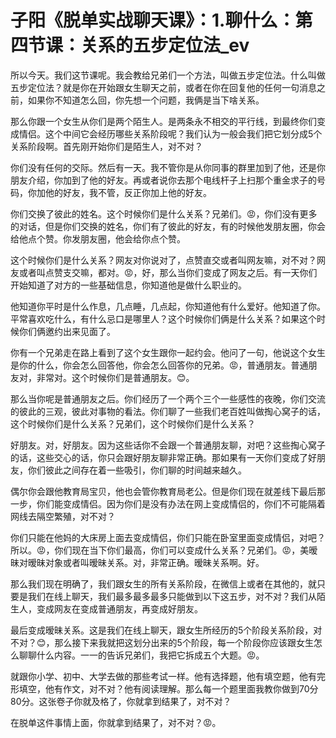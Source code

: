 # 子阳《脱单实战聊天课》：1.聊什么：第四节课：关系的五步定位法_ev

所以今天。我们这节课呢。我会教给兄弟们一个方法，叫做五步定位法。什么叫做五步定位法？就是你在开始跟女生聊天之前，或者在你在回复他的任何一句消息之前，如果你不知道怎么回，你先想一个问题，我俩是当下啥关系。

那么你跟一个女生从你们是两个陌生人。是两条永不相交的平行线，到最终你们变成情侣。这个中间它会经历哪些关系阶段呢？我们认为一般会我们把它划分成5个关系阶段啊。首先刚开始你们是陌生人，对不对？

你们没有任何的交际。然后有一天。我不管你是从你同事的群里加到了他，还是你朋友介绍，你加到了他的好友。再或者说你去那个电线杆子上扫那个重金求子的号码，你加他的好友，我不管，反正你加上他的好友。

你们交换了彼此的姓名。这个时候你们是什么关系？兄弟们。😡，你们没有更多的对话，但是你们交换的姓名，你们有了彼此的好友，有的时候他发朋友圈，你会给他点个赞。你发朋友圈，他会给你点个赞。

这个时候你们是什么关系？网友对你说对了，点赞直交或者叫网友嘛，对不对？网友或者叫点赞支交嘛，都对。😡，好，那么当你们变成了网友之后。有一天你们开始知道了对方的一些基础信息，你知道他是做什么职业的。

他知道你平时是什么作息，几点睡，几点起，你知道他有什么爱好。他知道了你。平常喜欢吃什么，有什么忌口是哪里人？这个时候你们俩是什么关系？如果这个时候你们俩邀约出来见面了。

你有一个兄弟走在路上看到了这个女生跟你一起约会。他问了一句，他说这个女生是你的什么，你会怎么回答他，你会怎么回答你的兄弟。😡，普通朋友。普通朋友对，非常对。这个时候你们是普通朋友。😊。

那么当你呢是普通朋友之后。你们经历了一个两个三个一些感性的夜晚，你们交流的彼此的三观，彼此对事物的看法。你们聊了一些我们老百姓叫做掏心窝子的话，这个时候你们是什么关系？兄弟们，这个时候你们是什么关系？

好朋友。对，好朋友。因为这些话你不会跟一个普通朋友聊，对吧？这些掏心窝子的话，这些交心的话，你只会跟好朋友聊非常正确。那如果有一天你们变成了好朋友，你们彼此之间存在着一些吸引，你们聊的时间越来越久。

偶尔你会跟他教育局宝贝，他也会管你教育局老公。但是你们现在就差线下最后那一步，你们能变成情侣。因为你们是没有办法在网上变成情侣的，你们不可能隔着网线去隔空繁殖，对不对？

你们只能在他妈的大床房上面去变成情侣，你们只能在卧室里面变成情侣，对吧？所以。😡，你们现在当下你们最高，你们可以变成什么关系？兄弟们。😡，美暧昧对暧昧对象或者叫暧昧关系。对，非常正确。暧昧关系啊。好。

那么我们现在明确了，我们跟女生的所有关系阶段，在微信上或者在其他的，就只要是我们在线上聊天，我们最多最多最多只能做到以下这五步，对不对？我们从陌生人，变成网友在变成普通朋友，再变成好朋友。

最后变成暧昧关系。这是我们在线上聊天，跟女生所经历的5个阶段关系阶段，对不对？😊，那么接下来我就把这划分出来的5个阶段，每一个阶段你应该跟女生怎么聊聊什么内容。一一的告诉兄弟们，我把它拆成五个大题。😡。

就跟你小学、初中、大学去做的那些考试一样。他有选择题，他有填空题，他有完形填空，他有作文，对不对？他有阅读理解。那么每一个题里面我教你做到70分80分。这张卷子你就及格了，你就拿到结果了，对不对？

在脱单这件事情上面，你就拿到结果了，对不对？😡。
